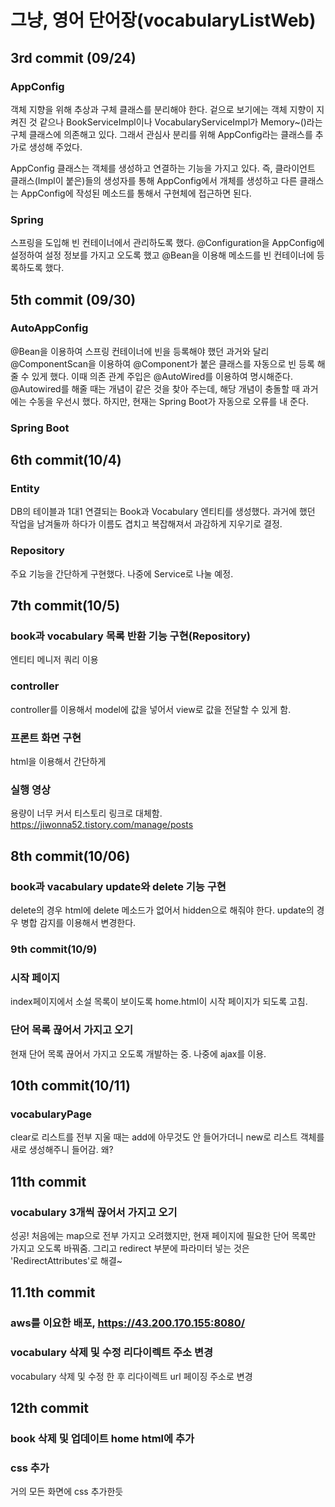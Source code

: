 # 그냥, 영어 단어장(vocabularyListWeb)
## 3rd commit (09/24)
### AppConfig
객체 지향을 위해 추상과 구체 클래스를 분리해야 한다. 겉으로 보기에는 객체 지향이 지켜진 것 같으나 BookServiceImpl이나 VocabularyServiceImpl가 Memory~()라는 구체 클래스에 의존해고 있다. 그래서 관심사 분리를 위해 AppConfig라는 클래스를 추가로 생성해 주었다.

AppConfig 클래스는 객체를 생성하고 연결하는 기능을 가지고 있다. 즉, 클라이언트 클래스(Impl이 붙은)들의 생성자를 통해 AppConfig에서 개체를 생성하고 다른 클래스는 AppConfig에 작성된 메소드를 통해서 구현체에 접근하면 된다.

### Spring
스프링을 도입해 빈 컨테이너에서 관리하도록 했다. @Configuration을 AppConfig에 설정하여 설정 정보를 가지고 오도록 했고 @Bean을 이용해 메소드를 빈 컨테이너에 등록하도록 했다.
## 5th commit (09/30)
### AutoAppConfig
@Bean을 이용하여 스프링 컨테이너에 빈을 등록해야 했던 과거와 달리 @ComponentScan을 이용하여 @Component가 붙은 클래스를 자동으로 빈 등록 해줄 수 있게 했다. 이때 의존 관계 주입은 @AutoWired를 이용하여 명시해준다. @Autowired를 해줄 때는 개념이 같은 것을 찾아 주는데, 해당 개념이 충돌할 때 과거에는 수동을 우선시 했다. 하지만, 현재는 Spring Boot가 자동으로 오류를 내 준다. 

### Spring Boot
## 6th commit(10/4)
### Entity
DB의 테이블과 1대1 연결되는 Book과 Vocabulary 엔티티를 생성했다. 과거에 했던 작업을 남겨둘까 하다가 이름도 겹치고 복잡해져서 과감하게 지우기로 결정.
### Repository
주요 기능을 간단하게 구현했다. 나중에 Service로 나눌 예정.

## 7th commit(10/5)
### book과 vocabulary 목록 반환 기능 구현(Repository)
엔티티 메니저 쿼리 이용
### controller
controller를 이용해서 model에 값을 넣어서 view로 값을 전달할 수 있게 함.
### 프론트 화면 구현
html을 이용해서 간단하게
### 실행 영상
용량이 너무 커서 티스토리 링크로 대체함.
https://jiwonna52.tistory.com/manage/posts

## 8th commit(10/06)
### book과 vacabulary update와 delete 기능 구현
delete의 경우 html에 delete 메소드가 없어서 hidden으로 해줘야 한다.
update의 경우 병합 감지를 이용해서 변경한다.

### 9th commit(10/9)
### 시작 페이지
index페이지에서 소설 목록이 보이도록 home.html이 시작 페이지가 되도록 고침.
### 단어 목록 끊어서 가지고 오기
현재 단어 목록 끊어서 가지고 오도록 개발하는 중. 나중에 ajax를 이용.

## 10th commit(10/11)
### vocabularyPage
clear로 리스트를 전부 지울 때는 add에 아무것도 안 들어가더니 new로 리스트 객체를 새로 생성해주니 들어감. 왜?

## 11th commit
### vocabulary 3개씩 끊어서 가지고 오기
성공! 처음에는 map으로 전부 가지고 오려했지만, 현재 페이지에 필요한 단어 목록만 가지고 오도록 바꿔줌. 그리고 redirect 부분에 파라미터 넣는 것은 'RedirectAttributes'로 해결~
## 11.1th commit
### aws를 이요한 배포, https://43.200.170.155:8080/
### vocabulary 삭제 및 수정 리다이렉트 주소 변경
vocabulary 삭제 및 수정 한 후 리다이렉트 url 페이징 주소로 변경

## 12th commit
### book 삭제 및 업데이트 home html에 추가
### css 추가
거의 모든 화면에 css 추가한듯

